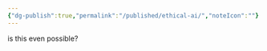 ```yaml
---
{"dg-publish":true,"permalink":"/published/ethical-ai/","noteIcon":""}
---
```


is this even possible?